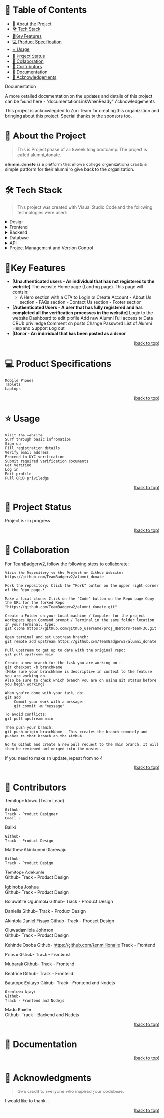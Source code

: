 <a name="readme-top"></a>

# 📗 Table of Contents

- [📖 About the Project](#about-project)
- [🛠 Tech Stack](#tech-stack)
- [🚀Key Features](#key-features)
- [💻 Product Specification](#product-specification)
- [⭐️ Usage](#usage)
- [🔭 Project Status](#project-status)
- [👥 Collaboration](#collaboration)
- [🤝 Contributors](#contributors)
- [📝 Documentation](#documentation)
- [🙏 Acknowledgements](#acknowledgements)



Documentation

A more detailed documentation on the updates and details of this project can be found here - "documentationLinkWhenReady"
Acknowledgements

This project is acknowlegded to Zuri Team for creating this organization and bringing about this project. Special thanks to the sponsors too.

# 📖 About the Project <a name="about-project"></a>

> This is Project phase of an 8week long bootcamp. The project is called alumni_donate.

**alumni_donate** is a platform that allows college organizations create a simple platform for their alumni to give back to the organization.

# 🛠 Tech Stack <a name="tech-stack"></a>

> This project was created with Visual Studio Code and the following technologies were used:

<details>
  <summary>Design</summary>
  <ul>
    <li><a href="https://www.figma.com/file/sMAp7j0y3UKCjxD4cXOgH9/User-Flow%2FUser-Stories-Alumni_donate?node-id=0%3A1&t=E0GPKtmeAn7Tx4hI-1">Figma</a></li>
  </ul>
</details>

<details>
  <summary>Frontend</summary>
  <ul>
    <li><a href="html5.com/">HTML5 CSS3 JavaScript</a></li>
  </ul>
</details>

<details>
  <summary>Backend</summary>
  <ul>
    <li><a href="https://python.com/">Python Django</a></li>
  </ul>
</details>

<details>
<summary>Database</summary>
  <ul>
    <li><a href="https://www.mysql.org/">MySQL</a></li>
  </ul>
</details>

<details>
<summary>API</summary>
  <ul>
    <li><a href="">DjangoREST</a></li>
  </ul>
</details>

<details>
  <summary>Project Management and Version Control</summary>
  <ul>
    <li><a href="https://github.com/zuri-training/Team-Badgerw2/">GitHub</a></li>
  </ul>
</details>

<!-- Features -->

# 🚀Key Features <a name="key-features"></a>

- **[Unauthenticated users - An individual that has not registered to the website]**
 The website Home page (Landing page). This page will contain:
    - A Hero section with a CTA to Login or Create Account - About Us section - FAQs section - Contact Us section - Footer section
- **[Authenticated Users - A user that has fully registered and has completed all the verification processes in the website]**
Login to the website
    Dashboard to edit profile
    Add new Alumni
    Full access to Data
    CRUD priviledge
    Comment on posts
    Change Password
    List of Alumni
    Help and Support
    Log out
- **[Donor - An individual that has been posted as a donor**

<p align="right">(<a href="#readme-top">back to top</a>)</p>

# 💻 Product Specifications <a name="product-specification"></a>

    Mobile Phones
    Tablets
    Laptops

<p align="right">(<a href="#readme-top">back to top</a>)</p>

# ⭐️ Usage <a name="usage"></a>

    Visit the website
    Surf through basic infromation
    Sign up
    Fill registration details
    Verify email address
    Proceed to KYC verification
    Submit required verification documents
    Get verified
    Log in
    Edit profile
    Full CRUD priviledge

<p align="right">(<a href="#readme-top">back to top</a>)</p>

# 🔭 Project Status <a name="project-status"></a>

Project is : in progress

<p align="right">(<a href="#readme-top">back to top</a>)</p>

# 👥 Collaboration <a name="collaboration"></a>

For TeamBadgerw2, follow the following steps to collaborate:

    Visit the Repository to the Project on Github Website: https://github.com/TeamBadgerw2/alumni_donate

    Fork the repository: Click the "Fork" button on the upper right corner of the Repo page.*

    Make a local clone: Click on the "Code" button on the Repo page Copy the URL for the forked Repo "https://github.com/TeamBadgerw2/alumni_donate.git" 
    
    Create a Folder on your Local machine / Computer for the project Workspace Open Command prompt / Terminal in the same folder location In your Terminal, type:
    git clone https://github.com/github_username/proj_debtors-team-36.git

    Open terminal and set upstream branch:
    git remote add upstream https://github.com/TeamBadgerw2/alumni_donate

    Pull upstream to get up to date with the original repo:
    git pull upstream main

    Create a new branch for the task you are working on :
    git checkout -b branchName
    (Make sure your branchName is descriptive in context to the feature you are working on. 
    Also be sure to check which branch you are on using git status before you begin working)

    When you're done with your task, do:
    git add
        Commit your work with a message:
        git commit -m "message"

    To avoid conflicts:
    git pull upstream main

    Then push your branch:
    git push origin branchName - This creates the branch remotely and pushes to that branch on the Github

    Go to Github and create a new pull request to the main branch. It will then be reviewed and merged into the master.

If you need to make an update, repeat from no 4

<p align="right">(<a href="#readme-top">back to top</a>)</p>


# 🤝 Contributors <a name="contributors"></a>

Temitope Idowu (Team Lead)

    Github- 
    Track - Product Designer
    Email -

Baliki 	                          

    Github- 
    Track - Product Design

Matthew Akinkunmi Olarewaju 

    Github- 
    Track - Product Design

Temitope Adekunle 	
    Github- 
    Track - Product Design

Igbinoba Joshua 	  
    Github- 
    Track - Product Design

Boluwatife Ogunmola
    Github- 
    Track - Product Design

Daniella 
    Github- 
    Track - Product Design

Akintola Daniel Fisayo 
    Github- 
    Track - Product Design

Oluwadamilola Johnson	
    Github- 
    Track - Product Design


Kehinde Osoba
    Github- https://github.com/kenmillionaire
    Track - Frontend

Prince
    Github- 
    Track - Frontend

Mubarak
    Github- 
    Track - Frontend

Beatrice
    Github- 
    Track - Frontend   

 Batatope Eyitayo
    Github- 
    Track - Frontend and Nodejs 

	Oreoluwa Ajayi
    Github- 
    Track - Frontend and Nodejs 

  Madu Emelie	                    
    Github- 
    Track - Backend and Nodejs 

<p align="right">(<a href="#readme-top">back to top</a>)</p>

# 📝 Documentation <a name="documentation"></a>

<p align="right">(<a href="#readme-top">back to top</a>)</p>

# 🙏 Acknowledgments <a name="acknowledgements"></a>

> Give credit to everyone who inspired your codebase.

I would like to thank...

<p align="right">(<a href="#readme-top">back to top</a>)</p>
